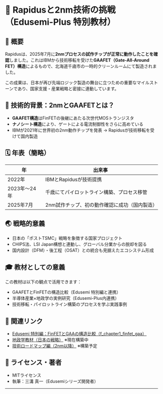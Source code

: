 # 📘 Rapidusと2nm技術の挑戦（Edusemi-Plus 特別教材）

## 🏁 概要
Rapidusは、2025年7月に**2nmプロセスの試作チップが正常に動作したことを確認**しました。これはIBMから技術移転を受けた**GAAFET（Gate-All-Around FET）構造**によるもので、北海道千歳市の一時的クリーンルームにて製造されました。

この成果は、日本が再び先端ロジック製造の舞台に立つための重要なマイルストーンであり、国家支援・産業戦略と密接に連動しています。

## 🧪 技術的背景：2nmとGAAFETとは？
- **GAAFET構造**はFinFETの後継にあたる次世代MOSトランジスタ
- **ナノシート構造**により、ゲートによる電流制御性をさらに高めている
- IBMが2021年に世界初の2nm動作チップを発表 → Rapidusが技術移転を受けて国内製造

## 🗓️ 年表（簡略）
| 年 | 出来事 |
|----|--------|
| 2022年 | IBMとRapidusが技術提携 |
| 2023年〜24年 | 千歳にてパイロットライン構築、プロセス移管 |
| 2025年7月 | 2nm試作チップ、初の動作確認に成功（国内製造）|

## 🌏 戦略的意義
- 日本の「ポストTSMC」戦略を象徴する国家プロジェクト
- CHIPS法、LSI Japan構想と連動し、グローバル分業からの脱却を図る
- 国内設計（DFM）・後工程（OSAT）との統合も見据えたエコシステム形成

## 🎓 教材としての意義
この教材は以下の観点で活用できます：

- GAAFETとFinFETの構造比較（Edusemi 特別編と連携）
- 半導体産業×地政学の実例研究（Edusemi-Plus内連携）
- 技術移転・パイロットライン構築のプロセスを学ぶ実践事例

## 🔗 関連リンク
- [Edusemi 特別編：FinFETとGAAの構造比較（f_chapter1_finfet_gaa）](https://github.com/Samizo-AITL/Edusemi-v4x/tree/main/f_chapter1_finfet_gaa)
- [地政学教材（日本の戦略）](../geopolitics_japan.md) ※現在構築中
- [技術ロードマップ編（2nm以降）](../new_tech_roadmap.md) ※構築予定

## 📝 ライセンス・著者
- MITライセンス
- 執筆：三溝 真一（Edusemiシリーズ開発者）

---
